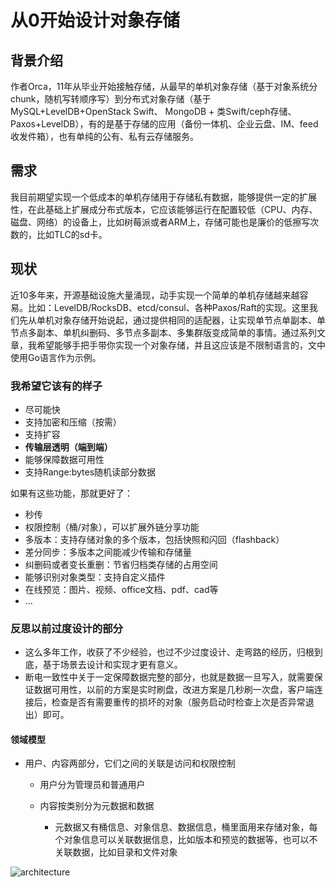# 从0开始设计对象存储

## 背景介绍

作者Orca，11年从毕业开始接触存储，从最早的单机对象存储（基于对象系统分chunk，随机写转顺序写）到分布式对象存储（基于MySQL+LevelDB+OpenStack Swift、 MongoDB + 类Swift/ceph存储、Paxos+LevelDB），有的是基于存储的应用（备份一体机、企业云盘、IM、feed收发件箱），也有单纯的公有、私有云存储服务。

## 需求

我目前期望实现一个低成本的单机存储用于存储私有数据，能够提供一定的扩展性，在此基础上扩展成分布式版本，它应该能够运行在配置较低（CPU、内存、磁盘、网络）的设备上，比如树莓派或者ARM上，存储可能也是廉价的低擦写次数的，比如TLC的sd卡。

## 现状

近10多年来，开源基础设施大量涌现，动手实现一个简单的单机存储越来越容易。比如：LevelDB/RocksDB、etcd/consul、各种Paxos/Raft的实现。这里我们先从单机对象存储开始说起，通过提供相同的适配器，让实现单节点单副本、单节点多副本、单机纠删码、多节点多副本、多集群版变成简单的事情。通过系列文章，我希望能够手把手带你实现一个对象存储，并且这应该是不限制语言的，文中使用Go语言作为示例。

### 我希望它该有的样子

- 尽可能快
- 支持加密和压缩（按需）
- 支持扩容
- **传输层透明（端到端）**
- 能够保障数据可用性
- 支持Range:bytes随机读部分数据

如果有这些功能，那就更好了：

- 秒传
- 权限控制（桶/对象），可以扩展外链分享功能
- 多版本：支持存储对象的多个版本，包括快照和闪回（flashback）
- 差分同步：多版本之间能减少传输和存储量
- 纠删码或者变长重删：节省归档类存储的占用空间
- 能够识别对象类型：支持自定义插件
- 在线预览：图片、视频、office文档、pdf、cad等
- ...

### 反思以前过度设计的部分

- 这么多年工作，收获了不少经验，也过不少过度设计、走弯路的经历，归根到底，基于场景去设计和实现才更有意义。
- 断电一致性中关于一定保障数据完整的部分，也就是数据一旦写入，就需要保证数据可用性，以前的方案是实时刷盘，改进方案是几秒刷一次盘，客户端连接后，检查是否有需要重传的损坏的对象（服务启动时检查上次是否异常退出）即可。

#### 领域模型

- 用户、内容两部分，它们之间的关联是访问和权限控制

  - 用户分为管理员和普通用户

  - 内容按类别分为元数据和数据
  
    - 元数据又有桶信息、对象信息、数据信息，桶里面用来存储对象，每个对象信息可以关联数据信息，比如版本和预览的数据等，也可以不关联数据，比如目录和文件对象

![architecture](https://orcastor.github.io/doc//assets/img/arch.png)

